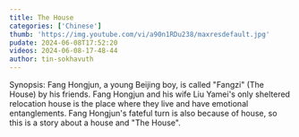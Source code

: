 ```yaml
---
title: The House
categories: ['Chinese']
thumb: 'https://img.youtube.com/vi/a90n1RDu238/maxresdefault.jpg'
pudate: 2024-06-08T17:52:20
videos: 2024-06-08-17-48-44
author: tin-sokhavuth
---
```

Synopsis: Fang Hongjun, a young Beijing boy, is called "Fangzi" (The House) by his friends. Fang Hongjun and his wife Liu Yamei's only sheltered relocation house is the place where they live and have emotional entanglements. Fang Hongjun's fateful turn is also because of house, so this is a story about a house and "The House".